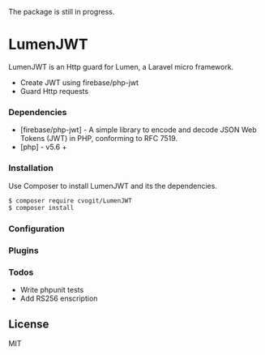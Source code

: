 The package is still in progress.

# LumenJWT

LumenJWT is an Http guard for Lumen, a Laravel micro framework.

  - Create JWT using firebase/php-jwt
  - Guard Http requests

### Dependencies


* [firebase/php-jwt] - A simple library to encode and decode JSON Web Tokens (JWT) in PHP, conforming to RFC 7519.
* [php] - v5.6 +


### Installation


Use Composer to install LumenJWT and its the dependencies.

```sh
$ composer require cvogit/LumenJWT
$ composer install
```

### Configuration



### Plugins


### Todos

 - Write phpunit tests
 - Add RS256 enscription

License
----

MIT
